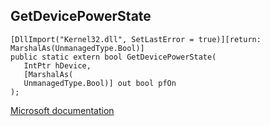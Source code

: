 ## GetDevicePowerState

```
[DllImport("Kernel32.dll", SetLastError = true)][return: MarshalAs(UnmanagedType.Bool)]
public static extern bool GetDevicePowerState(
   IntPtr hDevice,
   [MarshalAs(
   UnmanagedType.Bool)] out bool pfOn
);
```

[Microsoft documentation](https://docs.microsoft.com/en-us/windows/win32/api/winbase/nf-winbase-getdevicepowerstate)
